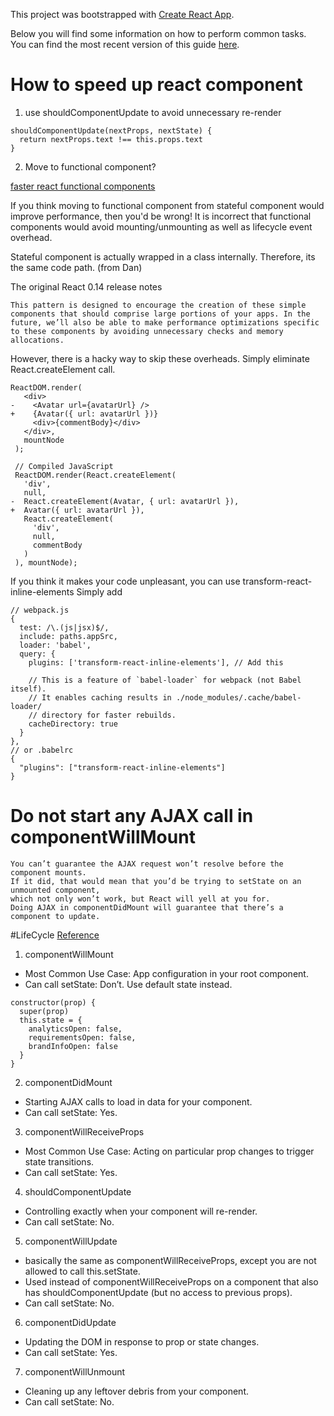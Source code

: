 This project was bootstrapped with [Create React App](https://github.com/facebookincubator/create-react-app).

Below you will find some information on how to perform common tasks.<br>
You can find the most recent version of this guide [here](https://github.com/facebookincubator/create-react-app/blob/master/packages/react-scripts/template/README.md).

# How to speed up react component
1. use shouldComponentUpdate to avoid unnecessary re-render

```
shouldComponentUpdate(nextProps, nextState) {
  return nextProps.text !== this.props.text  
}
```

2. Move to functional component?

[faster react functional components](https://medium.com/missive-app/45-faster-react-functional-components-now-3509a668e69f)

If you think moving to functional component from stateful component would improve performance,
then you'd be wrong! It is incorrect that functional components would avoid mounting/unmounting
as well as lifecycle event overhead.

Stateful component is actually wrapped in a class internally. Therefore, its the same code path. (from Dan)

The original React 0.14 release notes
```
This pattern is designed to encourage the creation of these simple components that should comprise large portions of your apps. In the future, we’ll also be able to make performance optimizations specific to these components by avoiding unnecessary checks and memory allocations.

```

However, there is a hacky way to skip these overheads.
Simply eliminate React.createElement call.
```
ReactDOM.render(
   <div>
-    <Avatar url={avatarUrl} />
+    {Avatar({ url: avatarUrl })}
     <div>{commentBody}</div>
   </div>,
   mountNode
 );

 // Compiled JavaScript
 ReactDOM.render(React.createElement(
   'div',
   null,
-  React.createElement(Avatar, { url: avatarUrl }),
+  Avatar({ url: avatarUrl }),
   React.createElement(
     'div',
     null,
     commentBody
   )
 ), mountNode);
```

If you think it makes your code unpleasant, you can use transform-react-inline-elements
Simply add
```
// webpack.js
{
  test: /\.(js|jsx)$/,
  include: paths.appSrc,
  loader: 'babel',
  query: {
    plugins: ['transform-react-inline-elements'], // Add this

    // This is a feature of `babel-loader` for webpack (not Babel itself).
    // It enables caching results in ./node_modules/.cache/babel-loader/
    // directory for faster rebuilds.
    cacheDirectory: true
  }
},
// or .babelrc
{
  "plugins": ["transform-react-inline-elements"]
}
```

# Do not start any AJAX call in componentWillMount
```
You can’t guarantee the AJAX request won’t resolve before the component mounts.
If it did, that would mean that you’d be trying to setState on an unmounted component,
which not only won’t work, but React will yell at you for.
Doing AJAX in componentDidMount will guarantee that there’s a component to update.
```

#LifeCycle
[Reference](https://engineering.musefind.com/react-lifecycle-methods-how-and-when-to-use-them-2111a1b692b1)

1. componentWillMount
- Most Common Use Case: App configuration in your root component.
- Can call setState: Don’t. Use default state instead.

```
constructor(prop) {
  super(prop)
  this.state = {
    analyticsOpen: false,
    requirementsOpen: false,
    brandInfoOpen: false
  }
}
```

2. componentDidMount
- Starting AJAX calls to load in data for your component.
- Can call setState: Yes.

3. componentWillReceiveProps
- Most Common Use Case: Acting on particular prop changes to trigger state transitions.
- Can call setState: Yes.

4. shouldComponentUpdate
- Controlling exactly when your component will re-render.
- Can call setState: No.

5. componentWillUpdate
- basically the same as componentWillReceiveProps, except you are not allowed to call this.setState.
- Used instead of componentWillReceiveProps on a component that also has shouldComponentUpdate (but no access to previous props).
- Can call setState: No.

6. componentDidUpdate
- Updating the DOM in response to prop or state changes.
- Can call setState: Yes.

7. componentWillUnmount
- Cleaning up any leftover debris from your component.
- Can call setState: No.